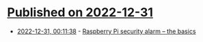 # [Published on 2022-12-31](index.md)

* [2022-12-31, 00:11:38](https://news.ycombinator.com/item?id=34191749) - [Raspberry Pi security alarm – the basics](https://blog.cavelab.dev/2022/12/rpi-security-alarm/)
